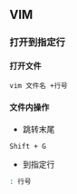 <!--
 * @Description: 
 * @Version: 1.0
 * @Author: DaLao
 * @Email: dalao@xxx.com
 * @Date: 2021-11-11 23:55:20
 * @LastEditors: DaLao
 * @LastEditTime: 2022-04-29 23:31:20
-->

## VIM


### 打开到指定行


#### 打开文件

```sh
vim 文件名 +行号
```


#### 文件内操作

- 跳转末尾

```sh
Shift + G
```

- 到指定行

```sh
: 行号
```